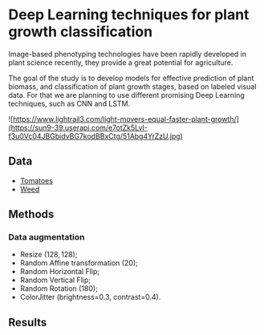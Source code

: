 # Deep Learning techniques for plant growth classification

Image-based phenotyping technologies have been rapidly developed in plant science recently, they provide a great potential for agriculture.

The goal of the study is to develop models for effective prediction of plant biomass, and classification of plant growth stages, based on labeled visual data. For that we are planning to use different promising Deep Learning techniques, such as CNN and LSTM.

![https://www.lightrail3.com/light-movers-equal-faster-plant-growth/](https://sun9-39.userapi.com/e7otZk5LvI-f3u0Vc04JBGbidvBG7kodBBxCtg/51Abg4YrZzU.jpg)

## Data

* [Tomatoes](https://github.com/DmitriiShadrin/TGD-Tomato-Growth-Dynamics)
* [Weed](https://vision.eng.au.dk/leaf-counting-dataset/)

## Methods
### Data augmentation
* Resize $(128, 128)$;
* Random Affine transformation (20);
* Random Horizontal Flip;
* Random Vertical Flip;
* Random Rotation (180);
* ColorJitter (brightness=0.3, contrast=0.4).


## Results
